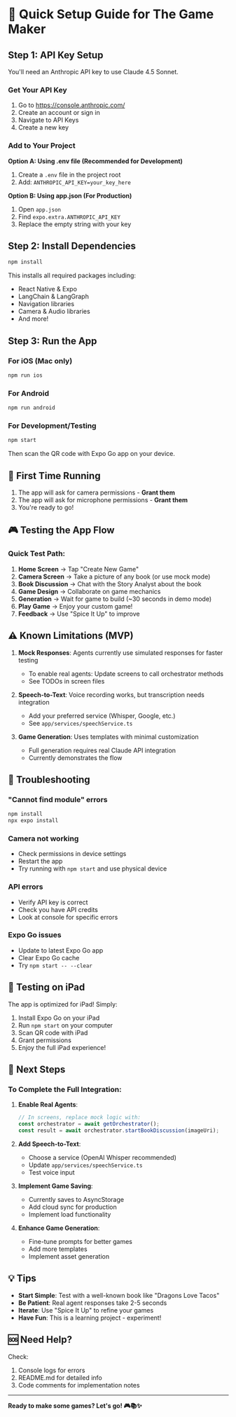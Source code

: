 # 🚀 Quick Setup Guide for The Game Maker

## Step 1: API Key Setup

You'll need an Anthropic API key to use Claude 4.5 Sonnet.

### Get Your API Key
1. Go to https://console.anthropic.com/
2. Create an account or sign in
3. Navigate to API Keys
4. Create a new key

### Add to Your Project

**Option A: Using .env file (Recommended for Development)**
1. Create a `.env` file in the project root
2. Add: `ANTHROPIC_API_KEY=your_key_here`

**Option B: Using app.json (For Production)**
1. Open `app.json`
2. Find `expo.extra.ANTHROPIC_API_KEY`
3. Replace the empty string with your key

## Step 2: Install Dependencies

```bash
npm install
```

This installs all required packages including:
- React Native & Expo
- LangChain & LangGraph
- Navigation libraries
- Camera & Audio libraries
- And more!

## Step 3: Run the App

### For iOS (Mac only)
```bash
npm run ios
```

### For Android
```bash
npm run android
```

### For Development/Testing
```bash
npm start
```
Then scan the QR code with Expo Go app on your device.

## 📝 First Time Running

1. The app will ask for camera permissions - **Grant them**
2. The app will ask for microphone permissions - **Grant them**
3. You're ready to go!

## 🎮 Testing the App Flow

### Quick Test Path:
1. **Home Screen** → Tap "Create New Game"
2. **Camera Screen** → Take a picture of any book (or use mock mode)
3. **Book Discussion** → Chat with the Story Analyst about the book
4. **Game Design** → Collaborate on game mechanics
5. **Generation** → Wait for game to build (~30 seconds in demo mode)
6. **Play Game** → Enjoy your custom game!
7. **Feedback** → Use "Spice It Up" to improve

## ⚠️ Known Limitations (MVP)

1. **Mock Responses**: Agents currently use simulated responses for faster testing
   - To enable real agents: Update screens to call orchestrator methods
   - See TODOs in screen files

2. **Speech-to-Text**: Voice recording works, but transcription needs integration
   - Add your preferred service (Whisper, Google, etc.)
   - See `app/services/speechService.ts`

3. **Game Generation**: Uses templates with minimal customization
   - Full generation requires real Claude API integration
   - Currently demonstrates the flow

## 🐛 Troubleshooting

### "Cannot find module" errors
```bash
npm install
npx expo install
```

### Camera not working
- Check permissions in device settings
- Restart the app
- Try running with `npm start` and use physical device

### API errors
- Verify API key is correct
- Check you have API credits
- Look at console for specific errors

### Expo Go issues
- Update to latest Expo Go app
- Clear Expo Go cache
- Try `npm start -- --clear`

## 📱 Testing on iPad

The app is optimized for iPad! Simply:
1. Install Expo Go on your iPad
2. Run `npm start` on your computer
3. Scan QR code with iPad
4. Grant permissions
5. Enjoy the full iPad experience!

## 🎯 Next Steps

### To Complete the Full Integration:

1. **Enable Real Agents**:
   ```typescript
   // In screens, replace mock logic with:
   const orchestrator = await getOrchestrator();
   const result = await orchestrator.startBookDiscussion(imageUri);
   ```

2. **Add Speech-to-Text**:
   - Choose a service (OpenAI Whisper recommended)
   - Update `app/services/speechService.ts`
   - Test voice input

3. **Implement Game Saving**:
   - Currently saves to AsyncStorage
   - Add cloud sync for production
   - Implement load functionality

4. **Enhance Game Generation**:
   - Fine-tune prompts for better games
   - Add more templates
   - Implement asset generation

## 💡 Tips

- **Start Simple**: Test with a well-known book like "Dragons Love Tacos"
- **Be Patient**: Real agent responses take 2-5 seconds
- **Iterate**: Use "Spice It Up" to refine your games
- **Have Fun**: This is a learning project - experiment!

## 🆘 Need Help?

Check:
1. Console logs for errors
2. README.md for detailed info
3. Code comments for implementation notes

---

**Ready to make some games? Let's go! 🎮📚✨**

